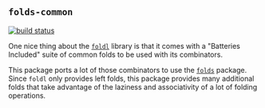 ## `folds-common`

[![build status][build]][travis]

One nice thing about the [`foldl`][foldl] library is that it comes
with a "Batteries Included" suite of common folds to be used with its
combinators.

This package ports a lot of those combinators to use the
[`folds`][folds] package. Since `foldl` only provides left folds,
this package provides many additional folds that take advantage of
the laziness and associativity of a lot of folding operations.

[folds]: http://hackage.haskell.org/package/folds
[foldl]: http://hackage.haskell.org/package/foldl
[build]: https://travis-ci.org/jozefg/folds-common.svg?branch=master
[travis]: https://travis-ci.org/jozefg/folds-common
